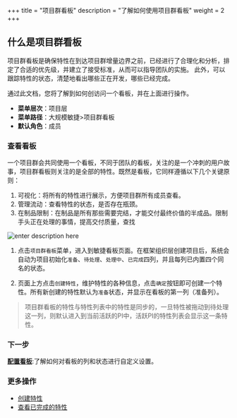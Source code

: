 ﻿+++
title = "项目群看板"
description = "了解如何使用项目群看板"
weight = 2
+++

## 什么是项目群看板

项目群看板是确保特性在到达项目群增量边界之前，已经进行了合理化和分析，排定了合适的优先级，并建立了接受标准，从而可以指导团队的实施。
此外，可以跟踪特性的状态，清楚地看出哪些正在开发，哪些已经完成。

通过此文档，您将了解到如何创访问一个看板，并在上面进行操作。

- **菜单层次**：项目层
- **菜单路径**：大规模敏捷>项目群看板
- **默认角色**：成员

### 查看看板
    
一个项目群会共同使用一个看板，不同于团队的看板，关注的是一个冲刺的用户故事，项目群看板则关注的是全部的特性。既然是看板，它同样遵循以下几个关键原则：

1. 可视化：将所有的特性进行展示，方便项目群所有成员查看。
2. 管理流动：查看特性的状态，是否存在瓶颈。
3. 在制品限制：在制品是所有那些需要完结，才能交付最终价值的半成品。限制手头正在处理的事情，提高交付质量，查找

![enter description here](/docs/user-guide/safe/group-kanban/img/index_1.png)

1. 点击`项目群看板`菜单，进入到敏捷看板页面。在框架组织层创建项目后，系统会自动为项目初始化`准备`、`待处理`、`处理中`、`已完成`四列，并且每列已内置四个同名的状态。 
 
2. 页面上方点击`创建特性`，维护特性的各种信息，点击`确定`按钮即可创建一个特性。所有新创建的特性默认为`准备`状态，并显示在看板的第一列（准备列）。

<blockquote class="note">
项目群看板的特性与特性列表中的特性是同步的，一旦特性被拖动到待处理这一列，则默认进入到当前活跃的PI中，活跃PI的特性列表会显示这一条特性。
</blockquote>



### 下一步

[**配置看板**](../group-kanban/manage-kanban):了解如何对看板的列和状态进行自定义设置。


### 更多操作

- [创建特性](../feature-list/create-feature)
- [查看已完成的特性](../feature-list/search)

